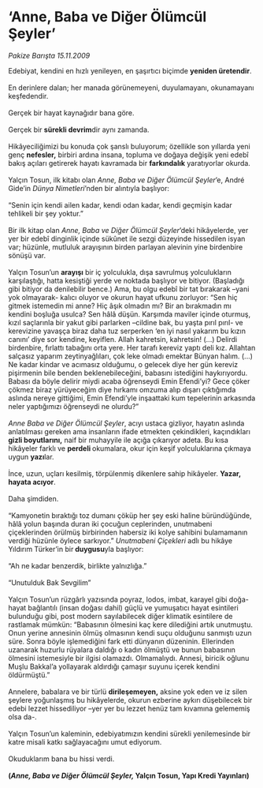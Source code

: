 # ‘Anne, Baba ve Diğer Ölümcül Şeyler’

*Pakize Barışta 15.11.2009*

<div class="taraf_structure_2col_1zq">
<div class="margen_n">



 <p>Edebiyat, kendini en hızlı yenileyen, en şaşırtıcı biçimde <b>yeniden üretendir</b>. <br/><br/>En derinlere dalan; her manada görünemeyeni, duyulamayanı, okunamayanı keşfedendir. <br/><br/>Gerçek bir hayat kaynağıdır bana göre. <br/><br/>Gerçek bir <b>sürekli devrim</b>dir aynı zamanda. <br/><br/>Hikâyeciliğimizi bu konuda çok şanslı buluyorum; özellikle son yıllarda yeni genç <b>nefesler,</b> birbiri ardına insana, topluma ve doğaya değişik yeni edebî bakış açıları getirerek hayatı kavramada bir <b>farkındalık</b> yaratıyorlar okurda. <br/><br/>Yalçın Tosun, ilk kitabı olan <i>Anne, Baba ve Diğer Ölümcül Şeyler</i>’e, André Gide’in <i>Dünya Nimetleri</i>’nden bir alıntıyla başlıyor: <br/><br/>“Senin için kendi ailen kadar, kendi odan kadar, kendi geçmişin kadar tehlikeli bir şey yoktur.” <br/><br/>Bir ilk kitap olan <i>Anne, Baba ve Diğer Ölümcül Şeyler</i>’deki hikâyelerde, yer yer bir edebî dinginlik içinde sükûnet ile sezgi düzeyinde hissedilen isyan var; hüzünle, mutluluk arayışının birden parlayan alevinin yine birdenbire sönüşü var. <br/><br/>Yalçın Tosun’un <b>arayışı</b> bir iç yolculukla, dışa savrulmuş yolculukların karşılaştığı, hatta kesiştiği yerde ve noktada başlıyor ve bitiyor. (Başladığı gibi bitiyor da denilebilir bence.) Ama, bu olgu edebî bir tat bırakarak –yani yok olmayarak- kalıcı oluyor ve okurun hayat ufkunu zorluyor: “Sen hiç gitmek istemedin mi anne? Hiç âşık olmadın mı? Bir an bırakmadın mı kendini boşluğa usulca? Sen hâlâ düşün. Karşımda maviler içinde oturmuş, kızıl saçlarınla bir yakut gibi parlarken –cildine bak, bu yaşta pırıl pırıl- ve kerevizine yavaşça biraz daha tuz serperken ‘en iyi nasıl yakarım bu kızın canını’ diye sor kendine, keyiflen. Allah kahretsin, kahretsin! (...) Delirdi birdenbire, fırlattı tabağını orta yere. Her tarafı kereviz yaptı deli kız. Allahtan salçasız yaparım zeytinyağlıları, çok leke olmadı emektar Bünyan halım. (...) Ne kadar kindar ve acımasız olduğumu, o gelecek diye her gün kereviz pişirmenin bile benden beklenebileceğini, babasını istediğini haykırıyordu. Babası da böyle delirir miydi acaba öğrenseydi Emin Efendi’yi? Gece çöker çökmez biraz yürüyeceğim diye hırkamı omzuma alıp dışarı çıktığımda aslında nereye gittiğimi, Emin Efendi’yle inşaattaki kum tepelerinin arkasında neler yaptığımızı öğrenseydi ne olurdu?”<i> <br/><br/>Anne Baba ve Diğer Ölümcül Şeyler</i>, acıyı ustaca gizliyor, hayatın aslında anlatılması gereken ama insanların ifade etmekten çekindikleri, kaçındıkları <b>gizli boyutlarını,</b> naif bir muhayyile ile açığa çıkarıyor adeta. Bu kısa hikâyeler farklı ve <b>perdeli </b>okumalara, okur için keşif yolculuklarına çıkmaya uygun <b>yazı</b>lar. <br/><br/>İnce, uzun, uçları kesilmiş, törpülenmiş dikenlere sahip hikâyeler. <b>Yazar, hayata acıyor</b>. <br/><br/>Daha şimdiden. <br/><br/>“Kamyonetin bıraktığı toz dumanı çöküp her şey eski haline büründüğünde, hâlâ yolun başında duran iki çocuğun ceplerinden, unutmabeni çiçeklerinden örülmüş birbirinden habersiz iki kolye sahibini bulamamanın verdiği hüzünle öylece sarkıyor.” <i>Unutmabeni Çiçekleri </i>adlı bu hikâye Yıldırım Türker’in bir<b> duygusu</b>yla başlıyor: <br/><br/>“Ah ne kadar benzerdik, birlikte yalnızlığa.” <br/><br/>“Unutulduk Bak Sevgilim” <br/><br/>Yalçın Tosun’un rüzgârlı yazısında poyraz, lodos, imbat, karayel gibi doğa-hayat bağlantılı (insan doğası dahil) güçlü ve yumuşatıcı hayat esintileri bulunduğu gibi, post modern sayılabilecek diğer klimatik esintilere de rastlamak mümkün: “Babasının ölmesini kaç kere dilediğini artık unutmuştu. Onun yerine annesinin ölmüş olmasının kendi suçu olduğunu sanmıştı uzun süre. Sonra böyle işlemediğini fark etti dünyanın düzeninin. Ellerinden uzanarak huzurlu rüyalara daldığı o kadın ölmüştü ve bunun babasının ölmesini istemesiyle bir ilgisi olamazdı. Olmamalıydı. Annesi, biricik oğlunu Muşlu Bakkal’a yollayarak aldırdığı çamaşır suyunu içerek kendini öldürmüştü.” <br/><br/>Annelere, babalara ve bir türlü <b>dirileşemeyen,</b> aksine yok eden ve iz silen şeylere yoğunlaşmış bu hikâyelerde, okurun ezberine aykırı düşebilecek bir edebi lezzet hissediliyor –yer yer bu lezzet henüz tam kıvamına gelememiş olsa da-. <br/><br/>Yalçın Tosun’un kaleminin, edebiyatımızın kendini sürekli yenilemesinde bir katre misali katkı sağlayacağını umut ediyorum. <br/><br/>Okuduklarım bana bu hissi verdi.<b> <br/><br/>(<i>Anne, Baba ve Diğer Ölümcül Şeyler, </i>Yalçın Tosun, Yapı Kredi Yayınları)</b></p>
<br/>
<br/>
<br/>



<br/>


<div id="taraf_not">
</div>

</div>


</div>
